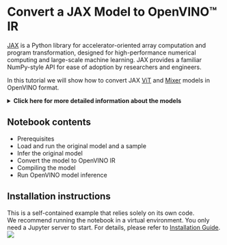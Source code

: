 # Convert a JAX Model to OpenVINO™ IR

[JAX](https://jax.readthedocs.io/en/latest) is a Python library for accelerator-oriented array computation and program transformation, designed for high-performance numerical computing and large-scale machine learning.
JAX provides a familiar NumPy-style API for ease of adoption by researchers and engineers.


In this tutorial we will show how to convert JAX [ViT](https://github.com/google-research/vision_transformer?tab=readme-ov-file#available-vit-models) and [Mixer](https://github.com/google-research/vision_transformer?tab=readme-ov-file#mlp-mixer) models in OpenVINO format.


<details>
  <summary><b>Click here for more detailed information about the models </b></summary>

### Vision Transformer
<img src="https://github.com/google-research/vision_transformer/blob/main/vit_figure.png?raw=true" width="800"> 

Overview of the model: authors split an image into fixed-size patches, linearly embed each of them, add position embeddings, and feed the resulting sequence of vectors to a standard Transformer encoder. In order to perform classification, authors use the standard approach of adding an extra learnable "classification token" to the sequence.

### MLP-Mixer
<img src="https://github.com/google-research/vision_transformer/blob/main/mixer_figure.png?raw=true" width="800"> 

MLP-Mixer (Mixer for short) consists of per-patch linear embeddings, Mixer layers, and a classifier head. Mixer layers contain one token-mixing MLP and one channel-mixing MLP, each consisting of two fully-connected layers and a GELU nonlinearity. Other components include: skip-connections, dropout, and linear classifier head.

</details>


## Notebook contents
- Prerequisites
- Load and run the original model and a sample
- Infer the original model
- Convert the model to OpenVINO IR
- Compiling the model
- Run OpenVINO model inference

## Installation instructions
This is a self-contained example that relies solely on its own code.</br>
We recommend running the notebook in a virtual environment. You only need a Jupyter server to start.
For details, please refer to [Installation Guide](../../README.md).
<img referrerpolicy="no-referrer-when-downgrade" src="https://static.scarf.sh/a.png?x-pxid=5b5a4db0-7875-4bfb-bdbd-01698b5b1a77&file=notebooks/jax-to-openvino/README.md" />
